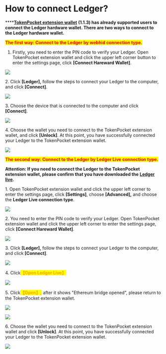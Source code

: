 # How to connect Ledger?

****[**TokenPocket extension wallet**](https://extension.tokenpocket.pro/#/) **(1.1.3) has already supported users to connect the Ledger hardware wallet. There are two ways to connect to the Ledger hardware wallet.**

<mark style="color:red;">**The first way: Connect to the Ledger by webhid connection type.**</mark>

1. Firstly, you need to enter the PIN code to verify your Ledger. Open TokenPocket extension wallet and click the upper left corner button to enter the settings page, click **\[Connect Hareward Wallet]**.

![](<../../../.gitbook/assets/Group 18999.png>)

2\. Click **\[Ledger],** follow the steps to connect your Ledger to the computer, and click **\[Connect]**.

![](<../../../.gitbook/assets/Group 18998.png>)

3\. Choose the device that is connected to the computer and click **\[Connect]**.

![](<../../../.gitbook/assets/l new1.png>)

4\. Choose the wallet you need to connect to the TokenPocket extension wallet, and click **\[Unlock]**. At this point, you have successfully connected your Ledger to the TokenPocket extension wallet.

![](<../../../.gitbook/assets/Group 19016.png>)

<mark style="color:red;">**The second way: Connect to the Ledger by Ledger Live connection type.**</mark>

**Attention: If you need to connect the Ledger to the TokenPocket extension wallet, please confirm that you have downloaded the** [**Ledger live**](https://www.ledger.com/ledger-live)**.**



1\. Open TokenPocket extension wallet and click the upper left corner to enter the settings page, click **\[Settings]**, choose **\[Advanced],** and choose the **Ledger Live connection type**.

![](<../../../.gitbook/assets/Group 19017.png>)

2\. You need to enter the PIN code to verify your Ledger. Open TokenPocket extension wallet and click the upper left corner to enter the settings page, click **\[Connect Hareward Wallet]**.

![](<../../../.gitbook/assets/Group 18999.png>)

3\. Click **\[Ledger],** follow the steps to connect your Ledger to the computer, and click **\[Connect]**.

![](<../../../.gitbook/assets/Group 19019.png>)

4\. Click<mark style="color:orange;">**【Open Ledger Live】**</mark>

![](<../../../.gitbook/assets/l new2.png>)

5\. Click<mark style="color:orange;">**【Open】,**</mark> after it shows "Ethereum bridge opened", please return to the TokenPocket extension wallet.

![](<../../../.gitbook/assets/l new3.png>)

![](<../../../.gitbook/assets/l new 4.png>)

6\. Choose the wallet you need to connect to the TokenPocket extension wallet and click **\[Unlock]**. At this point, you have successfully connected your Ledger to the TokenPocket extension wallet.

![](<../../../.gitbook/assets/Group 19016.png>)

